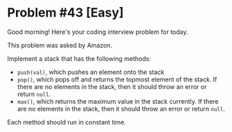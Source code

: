 # Problem #43 [Easy]  

Good morning! Here's your coding interview problem for today.  

This problem was asked by Amazon.  

Implement a stack that has the following methods:  

* `push(val)`, which pushes an element onto the stack  
* `pop()`, which pops off and returns the topmost element of the stack. If there are no elements in the stack, then it should throw an error or return `null`.  
* `max()`, which returns the maximum value in the stack currently. If there are no elements in the stack, then it should throw an error or return `null`.  

Each method should run in constant time.  

